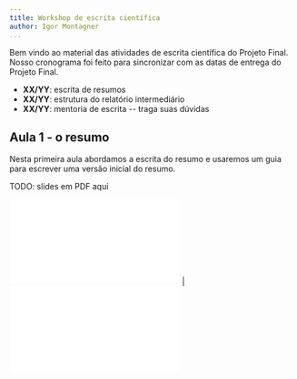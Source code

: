 ```yaml
---
title: Workshop de escrita científica
author: Igor Montagner
...
```


Bem vindo ao material das atividades de escrita científica do Projeto Final. Nosso cronograma foi feito para sincronizar com as datas de entrega do Projeto Final.

- **XX/YY**: escrita de resumos
- **XX/YY**: estrutura do relatório intermediário
- **XX/YY**: mentoria de escrita -- traga suas dúvidas

## Aula 1 - o resumo

Nesta primeira aula abordamos a escrita do resumo e usaremos um guia para escrever uma versão inicial do resumo.

TODO: slides em PDF aqui

![Baixar referência](referencia.md) | ![Baixar exercícios](exercicios.md)

